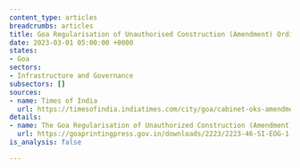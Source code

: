 ```yaml
---
content_type: articles
breadcrumbs: articles
title: Goa Regularisation of Unauthorised Construction (Amendment) Ordinance, 2023
date: 2023-03-01 05:00:00 +0000
states:
- Goa
sectors:
- Infrastructure and Governance
subsectors: []
sources:
- name: Times of India
  url: https://timesofindia.indiatimes.com/city/goa/cabinet-oks-amendment-to-save-certain-unauthorised-structures/articleshow/98131786.cms
details:
- name: The Goa Regularisation of Unauthorized Construction (Amendment) Act, 2023
  url: https://goaprintingpress.gov.in/downloads/2223/2223-46-SI-EOG-1.pdf
is_analysis: false

---
```

